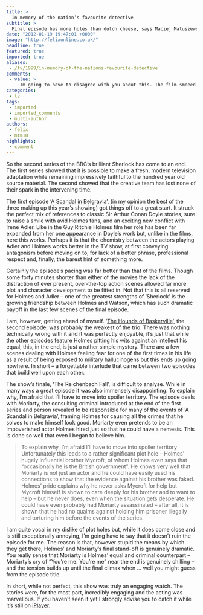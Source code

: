 ```yaml
---
title: >
  In memory of the nation’s favourite detective
subtitle: >
  Final episode has more holes than dutch cheese, says Maciej Matuszewski
date: "2012-01-19 19:47:01 +0000"
image: "http://felixonline.co.uk/"
headline: true
featured: true
imported: true
aliases:
 - /tv/1999/in-memory-of-the-nations-favourite-detective
comments:
 - value: >
     Im going to have to disagree with you about this. The film smeeed like a typical Richie film. Poorly shot fast fight scene followed by an over the top, almost holding your hand thru it, fight scene. The story was forgettable, and very boring. It also did not need to be told in 2 hours, an hour and a half would have been fine.I also felt like it got away from the feel of the books a lot. Holmes had way more depth than some arrogant snarky detective. And he used his powers of deduction to help him solve case, not pretend to be psychic before he fights someone.All and all a easily overlooked snooze, that is certainly not more of the year.
categories:
 - tv
tags:
 - imported
 - imported_comments
 - multi-author
authors:
 - felix
 - mtm10
highlights:
 - comment
---
```


So the second series of the BBC’s brilliant Sherlock has come to an end. The first series showed that it is possible to make a fresh, modern television adaptation while remaining impressively faithful to the hundred year old source material. The second showed that the creative team has lost none of their spark in the intervening time.

The first episode ‘[A Scandal in Belgravia](http://www.bbc.co.uk/iplayer/episode/p00m5wm9/Sherlock_Series_2_A_Scandal_in_Belgravia/)’, (in my opinion the best of the three making up this year’s showing) got things off to a great start. It struck the perfect mix of references to classic Sir Arthur Conan Doyle stories, sure to raise a smile with avid Holmes fans, and an exciting new conflict with Irene Adler. Like in the Guy Ritchie Holmes film her role has been far expanded from her one appearance in Doyle’s work but, unlike in the films, here this works. Perhaps it is that the chemistry between the actors playing Adler and Holmes works better in the TV show, at first conveying antagonism before moving on to, for lack of a better phrase, professional respect and, finally, the barest hint of something more.

Certainly the episode’s pacing was far better than that of the films. Though some forty minutes shorter than either of the movies the lack of the distraction of ever present, over-the-top action scenes allowed far more plot and character development to be fitted in. Not that this is all reserved for Holmes and Adler – one of the greatest strengths of ‘Sherlock’ is the growing friendship between Holmes and Watson, which has such dramatic payoff in the last few scenes of the final episode.

I am, however, getting ahead of myself. ‘[The Hounds of Baskerville](http://www.bbc.co.uk/iplayer/episode/b019h2f9/Sherlock_Series_2_The_Hounds_of_Baskerville/)’, the second episode, was probably the weakest of the trio. There was nothing technically wrong with it and it was perfectly enjoyable, it’s just that while the other episodes feature Holmes pitting his wits against an intellect his equal, this, in the end, is just a rather simple mystery. There are a few scenes dealing with Holmes feeling fear for one of the first times in his life as a result of being exposed to military hallucinogens but this ends up going nowhere. In short – a forgettable interlude that came between two episodes that build well upon each other.

The show’s finale, ‘The Reichenbach Fall’, is difficult to analyse. While in many ways a great episode it was also immensely disappointing. To explain why, I’m afraid that I’ll have to move into spoiler territory. The episode deals with Moriarty, the consulting criminal introduced at the end of the first series and person revealed to be responsible for many of the events of ‘A Scandal in Belgravia’, framing Holmes for causing all the crimes that he solves to make himself look good. Moriarty even pretends to be an impoverished actor Holmes hired just so that he could have a nemesis. This is done so well that even I began to believe him.
> To explain why, I’m afraid I’ll have to move into spoiler territory
Unfortunately this leads to a rather significant plot hole – Holmes’ hugely influential brother Mycroft, of whom Holmes even says that “occasionally he is the British government”. He knows very well that Moriarty is not just an actor and he could have easily used his connections to show that the evidence against his brother was faked. Holmes’ pride explains why he never asks Mycroft for help but Mycroft himself is shown to care deeply for his brother and to want to help – but he never does, even when the situation gets desperate. He could have even probably had Moriarty assassinated – after all, it is shown that he had no qualms against holding him prisoner illegally and torturing him before the events of the series.

I am quite vocal in my dislike of plot holes but, while it does come close and is still exceptionally annoying, I’m going have to say that it doesn’t ruin the episode for me. The reason is that, however stupid the means by which they get there, Holmes’ and Moriarty’s final stand-off is genuinely dramatic. You really sense that Moriarty is Holmes’ equal and criminal counterpart – Moriarty’s cry of “You’re me. You’re me” near the end is genuinely chilling – and the tension builds up until the final climax when … well you might guess from the episode title.

In short, while not perfect, this show was truly an engaging watch. The stories were, for the most part, incredibly engaging and the acting was marvellous. If you haven’t seen it yet I strongly advise you to catch it while it’s still on [iPlayer](http://www.bbc.co.uk/iplayer/episode/b01b2vl4/Sherlock_Series_2_The_Reichenbach_Fall/).
